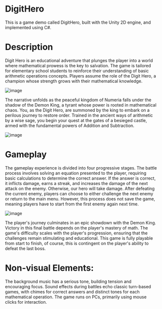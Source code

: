 # DigitHero
 This is a game demo called DigitHero, built with the Unity 2D engine, and implemented using C#. 
 
# Description
Digit Hero is an educational adventure that plunges the player into a world where mathematical prowess is the key to salvation. The game is tailored for elementary school students to reinforce their understanding of basic arithmetic operations concepts. Players assume the role of the Digit Hero, a champion whose strength grows with their mathematical knowledge.

![image](https://github.com/tfsui3/DigitHero/assets/46233292/6785e6b7-6385-4243-b5ca-b6eb0952ee1f)

The narrative unfolds as the peaceful kingdom of Numeria falls under the shadow of the Demon King, a tyrant whose power is rooted in mathematical chaos. You, as the Digit Hero, are summoned by the king to embark on a perilous journey to restore order. Trained in the ancient ways of arithmetic by a wise sage, you begin your quest at the gates of a besieged castle, armed with the fundamental powers of Addition and Subtraction.

![image](https://github.com/tfsui3/DigitHero/assets/46233292/9bfe8622-c513-4a2a-ba8f-bf79e51e37e3)

# Gameplay
The gameplay experience is divided into four progressive stages. The battle process involves solving an equation presented to the player, requiring basic calculations to determine the correct answer. If the answer is correct, it inflicts damage, earns a streak, and increases the damage of the next attack on the enemy. Otherwise, our hero will take damage. After defeating the current enemy, players can choose to either challenge the next enemy or return to the main menu. However, this process does not save the game, meaning players have to start from the first enemy again next time.  

![image](https://github.com/tfsui3/DigitHero/assets/46233292/a02f6bac-10a9-48cb-a01a-e056c9bfd4da)

The player's journey culminates in an epic showdown with the Demon King. Victory in this final battle depends on the player's mastery of math. The game's difficulty scales with the player's progression, ensuring that the challenges remain stimulating and educational. 
This game is fully playable from start to finish, of course, this is contingent on the player's ability to defeat the last boss.

# Non-visual Elements:
The background music has a serious tone, building tension and encouraging focus. Sound effects during battles echo classic turn-based games, with chimes for correct answers and distinct tones for each mathematical operation. The game runs on PCs, primarily using mouse clicks for interaction.
